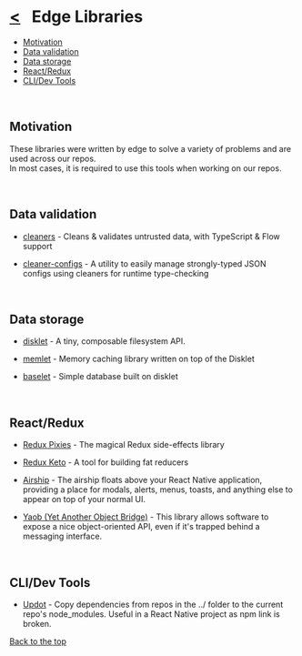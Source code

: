 # [<](README.md) &nbsp; Edge Libraries

- [Motivation](#motivation)
- [Data validation](#data-validation)
- [Data storage](#data-storage)
- [React/Redux](#react-redux)
- [CLI/Dev Tools](#cli-dev-tools)

&nbsp;

## Motivation

These libraries were written by edge to solve a variety of problems and are used across our repos.\
In most cases, it is required to use this tools when working on our repos.

&nbsp;

## Data validation

- [cleaners][cleaners] - Cleans & validates untrusted data, with TypeScript & Flow support

- [cleaner-configs][configs] - A utility to easily manage strongly-typed JSON configs using cleaners for runtime type-checking

&nbsp;

## Data storage

- [disklet][disklet] - A tiny, composable filesystem API.

- [memlet][memlet] - Memory caching library written on top of the Disklet

- [baselet][baselet] - Simple database built on disklet

&nbsp;

## React/Redux

- [Redux Pixies][Pixies] - The magical Redux side-effects library

- [Redux Keto][Keto] - A tool for building fat reducers

- [Airship][Airship] - The airship floats above your React Native application, providing a place for modals, alerts, menus, toasts, and anything else to appear on top of your normal UI.

- [Yaob (Yet Another Object Bridge)][Yaob] - This library allows software to expose a nice object-oriented API, even if it's trapped behind a messaging interface.

&nbsp;

## CLI/Dev Tools

- [Updot][Updot] - Copy dependencies from repos in the ../ folder to the current repo's node_modules. Useful in a React Native project as npm link is broken.

[Back to the top](#edge-libraries)

[cleaners]: https://www.npmjs.com/package/cleaners
[configs]: https://www.npmjs.com/package/cleaner-config
[disklet]: https://www.npmjs.com/package/disklet
[memlet]: https://www.npmjs.com/package/memlet
[baselet]: https://www.npmjs.com/package/baselet
[Pixies]: https://www.npmjs.com/package/redux-pixies
[Keto]: https://www.npmjs.com/package/redux-keto
[Airship]: https://www.npmjs.com/package/react-native-airship
[Yaob]: https://www.npmjs.com/package/yaob
[updot]: https://www.npmjs.com/package/updot
